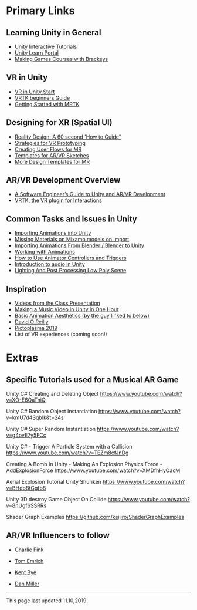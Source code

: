 # Primary Links

## Learning Unity in General

* [Unity Interactive Tutorials](https://learn.unity.com/tutorial/interactive-tutorials-introductory-lessons)
* [Unity Learn Portal](https://learn.unity.com)
* [Making Games Courses with Brackeys](https://www.youtube.com/user/Brackeys/featured)

## VR in Unity
* [VR in Unity Start](https://learn.unity.com/tutorial/getting-started-with-vr)
* [VRTK beginners Guide](https://learn.unity.com/project/vr-in-unity-a-beginner-s-guide)
* [Getting Started with MRTK](https://microsoft.github.io/MixedRealityToolkit-Unity/Documentation/GettingStartedWithTheMRTK.html)


## Designing for XR (Spatial UI)
* [Reality Design: A 60 second 'How to Guide"](https://medium.com/inborn-experience/reality-design-a-60-second-how-to-guide-f7a43709c9c6)
* [Strategies for VR Prototyping](https://medium.com/inborn-experience/strategies-for-vr-prototyping-810e0d3aa21d)
* [Creating User Flows for MR](https://blog.prototypr.io/creating-user-flows-for-mixed-reality-1986f8b85247)
* [Templates for AR/VR Sketches](https://medium.com/inborn-experience/templates-for-ar-vr-sketches-e424dfb60e54)
* [More Design Templates for MR](https://medium.com/inborn-experience/templates-for-ar-vr-sketches-e424dfb60e54)

## AR/VR Development Overview
* [A Software Engineer’s Guide to Unity and AR/VR Development](https://blog.betawave.io/a-software-engineers-guide-to-unity-and-ar-vr-development-part-2-5d2a696e3b8c)
* [VRTK, the VR plugin for Interactions](https://vrtoolkit.readme.io/)

## Common Tasks and Issues in Unity
* [Importing Animations into Unity](http://www.walterpalladino.com/how-to-import-mixamo-animations-in-unity/)
* [Missing Materials on Mixamo models on import](https://www.youtube.com/watch?v=xOeodlLTx8g)
* [Importing Animations From Blender / Blender to Unity](https://www.youtube.com/watch?v=3CSUxATQVLw)
* [Working with Animations](https://learn.unity.com/tutorial/working-with-animation-clips#5ce2c9d3edbc2a1231e31df5)
* [How to Use Animator Controllers and Triggers](https://www.studica.com/blog/unity-tutorial-animator-controllers)
* [Introduction to audio in Unity](https://inclips.net/video/6OT43pvUyfY/introduction-to-audio-in-unity.html)
* [Lighting And Post Processing Low Poly Scene](https://www.youtube.com/watch?v=IkRMMcPBFsc)

## Inspiration
* [Videos from the Class Presentation](https://docs.google.com/spreadsheets/d/1eTxWaEbqgPJY5buxcuVE-HYDm9FCjKyMjtDipunxQ5g/edit?usp=sharing)
* [Making a Music Video in Unity in One Hour](https://www.youtube.com/watch?v=opMcm-yUCAE)
* [Basic Animation Aesthetics (by the guy linked to below)](https://www.dropbox.com/s/y1phyogwswb4llo/BasicAnimationAesthetics_EN.pdf?dl=0)
* [David O Reilly](http://www.davidoreilly.com/)
* [Pictoplasma 2019](https://conference.pictoplasma.com/berlin2019/screenings2019/#comfort)
* List of VR experiences (coming soon!)



# Extras

## Specific Tutorials used for a Musical AR Game

Unity C# Creating and Deleting Object
https://www.youtube.com/watch?v=XO-E6QaTniQ


Unity C# Random Object Instantiation
https://www.youtube.com/watch?v=kmU7d4SqbIk&t=24s

Unity C# Super Random Instantiation
https://www.youtube.com/watch?v=g4ovE7y5FCc

Unity C# - Trigger A Particle System with a Collision
https://www.youtube.com/watch?v=TEZm8cfJnDg

Creating A Bomb In Unity - Making An Explosion Physics Force - AddExplosionForce
https://www.youtube.com/watch?v=XMDfhHyOacM

Aerial Explosion Tutorial Unity Shuriken
https://www.youtube.com/watch?v=BHdbBtGgfb8

Unity 3D destroy Game Object On Collide
https://www.youtube.com/watch?v=8nUgf6SSRRs


Shader Graph Examples
https://github.com/keijiro/ShaderGraphExamples

## AR/VR Influencers to follow
* [Charlie Fink](http://www.charliefink.com/)

* [Tom Emrich](https://twitter.com/tomemrich)

* [Kent Bye](https://twitter.com/kentbye)

* [Dan Miller](https://twitter.com/DanMillerDev)
---------
This page last updated 11.10,2019